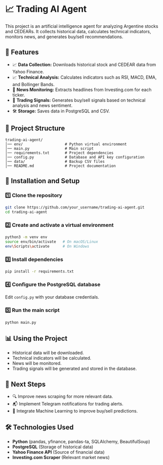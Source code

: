 # 📈 Trading AI Agent

This project is an artificial intelligence agent for analyzing Argentine stocks and CEDEARs. It collects historical data, calculates technical indicators, monitors news, and generates buy/sell recommendations.

## 🚀 Features

* 📈 **Data Collection:** Downloads historical stock and CEDEAR data from Yahoo Finance.
* 📈 **Technical Analysis:** Calculates indicators such as RSI, MACD, EMA, and Bollinger Bands.
* 📰 **News Monitoring:** Extracts headlines from Investing.com for each ticker.
* 🤖 **Trading Signals:** Generates buy/sell signals based on technical analysis and news sentiment.
* 🛠️ **Storage:** Saves data in PostgreSQL and CSV.

## 📂 Project Structure

```
trading-ai-agent/
│── env/                   # Python virtual environment
│── main.py                # Main script
│── requirements.txt       # Project dependencies
│── config.py              # Database and API key configuration
│── data/                  # Backup CSV files
│── README.md              # Project documentation
```

## 🔧 Installation and Setup

### 1️⃣ Clone the repository

```bash
git clone https://github.com/your_username/trading-ai-agent.git
cd trading-ai-agent
```

### 2️⃣ Create and activate a virtual environment

```bash
python3 -m venv env
source env/bin/activate   # On macOS/Linux
env\Scripts\activate      # On Windows
```

### 3️⃣ Install dependencies

```bash
pip install -r requirements.txt
```

### 4️⃣ Configure the PostgreSQL database

Edit `config.py` with your database credentials.

### 5️⃣ Run the main script

```bash
python main.py
```

## 📊 Using the Project

* Historical data will be downloaded.
* Technical indicators will be calculated.
* News will be monitored.
* Trading signals will be generated and stored in the database.

## 📌 Next Steps

* 🔍 Improve news scraping for more relevant data.
* 📬 Implement Telegram notifications for trading alerts.
* 🤖 Integrate Machine Learning to improve buy/sell predictions.

## 🛠 Technologies Used

* **Python** (pandas, yfinance, pandas-ta, SQLAlchemy, BeautifulSoup)
* **PostgreSQL** (Storage of historical data)
* **Yahoo Finance API** (Source of financial data)
* **Investing.com Scraper** (Relevant market news)
